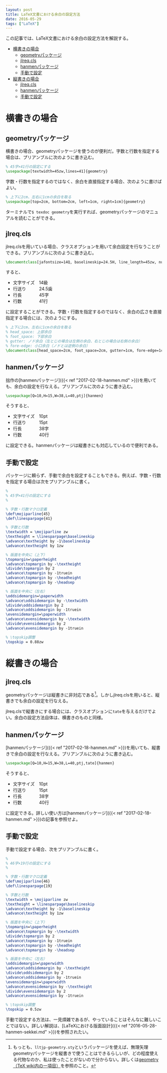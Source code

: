 ```yaml
---
layout: post
title: LaTeX文書における余白の設定方法
date: 2016-05-29
tags: ["LaTeX"]
---
```


この記事では、LaTeX文書における余白の設定方法を解説する。

- [横書きの場合](#横書きの場合)
  - [geometryパッケージ](#geometryパッケージ)
  - [jlreq.cls](#jlreqcls)
  - [hanmenパッケージ](#hanmenパッケージ)
  - [手動で設定](#手動で設定)
- [縦書きの場合](#縦書きの場合)
  - [jlreq.cls](#jlreqcls-1)
  - [hanmenパッケージ](#hanmenパッケージ-1)
  - [手動で設定](#手動で設定-1)


# 横書きの場合
## geometryパッケージ
横書きの場合、geometryパッケージを使うのが便利だ。字数と行数を指定する場合は、プリアンブルに次のように書き込む。

```LaTeX
% 45字×41行の設定にする
\usepackage[textwidth=45zw,lines=41]{geometry}
```

字数・行数を指定するのではなく、余白を直接指定する場合、次のように書けばよい。

```LaTeX
% 上下に2cm、左右に1cmの余白を取る
\usepackage[top=2cm, bottom=2cm, left=1cm, right=1cm]{geometry}
```

ターミナルで`$ texdoc geometry`を実行すれば、geometryパッケージのマニュアルを読むことができる。

## jlreq.cls
jlreq.clsを用いている場合、クラスオプションを用いて余白設定を行なうことができる。プリアンブルに次のように書き込む。

```latex
\documentclass[jafontsize=14Q, baselineskip=24.5H, line_length=45zw, number_of_lines=41]{jlreq}
```

すると、

- 文字サイズ　14級
- 行送り　　　24.5歯
- 行長　　　　45字
- 行数　　　　41行

に設定することができる。字数・行数を指定するのではなく、余白の広さを直接指定する場合には、次のようにする。

```latex
% 上下に2cm、左右に1cmの余白を取る
% head_space: 上部余白
% foot_space: 下部余白
% gutter: ノド余白（左とじの場合は左側の余白、右とじの場合は右側の余白）
% fore-edge: 小口余白（ノドとは逆側の余白）
\documentclass[head_space=2cm, foot_space=2cm, gutter=1cm, fore-edge=1cm]{jlreq}
```

## hanmenパッケージ
拙作の[hanmenパッケージ]({{< ref "2017-02-18-hanmen.md" >}})を用いても、余白の設定を行なえる。プリアンブルに次のように書き込む。

```LaTeX
\usepackage[Q=10,H=15,W=38,L=40,ptj]{hanmen}
```

そうすると、

- 文字サイズ　10pt
- 行送り　　　15pt
- 行長　　　　38字
- 行数　　　　40行

に設定できる。hanmenパッケージは縦書きにも対応しているので便利である。

## 手動で設定
パッケージに頼らず、手動で余白を設定することもできる。例えば、字数・行数を指定する場合は次をプリアンブルに書く。

```LaTeX
%
% 45字×41行の設定にする
%

% 字数・行数マクロ定義
\def\mojiparline{45}
\def\linesparpage{41}

% 字数と行数
\textwidth = \mojiparline zw
\textheight = \linesparpage\baselineskip
\advance\textheight by -1\baselineskip
\advance\textheight by 1zw

% 版面を中央に（上下）
\topmargin=\paperheight
\advance\topmargin by -\textheight
\divide\topmargin by 2
\advance\topmargin by -1truein
\advance\topmargin by -\headheight
\advance\topmargin by -\headsep

% 版面を中央に（左右）
\oddsidemargin=\paperwidth
\advance\oddsidemargin by -\textwidth
\divide\oddsidemargin by 2
\advance\oddsidemargin by -1truein
\evensidemargin=\paperwidth
\advance\evensidemargin by -\textwidth
\divide\evensidemargin by 2
\advance\evensidemargin by -1truein

% \topskip調整
\topskip = 0.88zw
```

# 縦書きの場合
## jlreq.cls
geometryパッケージは縦書きに非対応である[^1]。しかしjlreq.clsを用いると、縦書きでも余白の設定を行なえる。

[^1]: もっとも、`lltjp-geometry.sty`というパッケージを使えば、無理矢理geometryパッケージを縦書きで使うことはできるらしいが、どの程度使える代物なのか、私は使ったことがないので分からない。詳しくは[geometry（TeX wiki内の一項目）](https://texwiki.texjp.org/?geometry)を参照のこと。

jlreq.clsで縦書きにする場合には、クラスオプションに`tate`を与えるだけでよい。余白の設定方法自体は、横書きのものと同様。


## hanmenパッケージ
[hanmenパッケージ]({{< ref "2017-02-18-hanmen.md" >}})を用いても、縦書きで余白の設定を行なえる。プリアンブルに次のように書き込む。

```LaTeX
\usepackage[Q=10,H=15,W=38,L=40,ptj,tate]{hanmen}
```

そうすると、

- 文字サイズ　10pt
- 行送り　　　15pt
- 行長　　　　38字
- 行数　　　　40行

に設定できる。詳しい使い方は[hanmenパッケージ]({{< ref "2017-02-18-hanmen.md" >}})の記事を参照せよ。

## 手動で設定
手動で設定する場合、次をプリアンブルに書く。

```LaTeX
%
% 46字×19行の設定にする
%

% 字数・行数マクロ定義
\def\mojiparline{46}
\def\linesparpage{19}

% 字数と行数
\textwidth = \mojiparline zw
\textheight = \linesparpage\baselineskip
\advance\textheight by -1\baselineskip
\advance\textheight by 1zw

% 版面を中央に（上下）
\topmargin=\paperheight
\advance\topmargin by -\textwidth
\divide\topmargin by 2
\advance\topmargin by -1truein
\advance\topmargin by -\headheight
\advance\topmargin by -\headsep

% 版面を中央に（左右）
\oddsidemargin=\paperwidth
\advance\oddsidemargin by -\textheight
\divide\oddsidemargin by 2
\advance\oddsidemargin by -1truein
\evensidemargin=\paperwidth
\advance\evensidemargin by -\textheight
\divide\evensidemargin by 2
\advance\evensidemargin by -1truein

% \topskip調整
\topskip = 0.5zw
```

手動で設定する方法は、一見煩雑であるが、やっていることはそんなに難しいことではない。詳しい解説は、[LaTeXにおける版面設計]({{< ref "2016-05-28-hanmen-sekkei.md" >}})を参照されたい。
